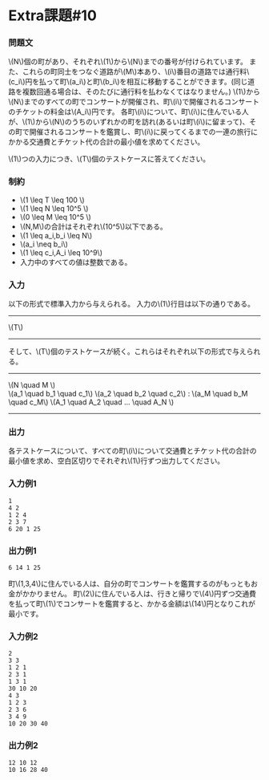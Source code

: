 # Extra課題#10

### 問題文
\\(N\\)個の町があり、それぞれ\\(1\\)から\\(N\\)までの番号が付けられています。
また、これらの町同士をつなぐ道路が\\(M\\)本あり、\\(i\\)番目の道路では通行料\\(c_i\\)円を払って町\\(a_i\\)と町\\(b_i\\)を相互に移動することができます。(同じ道路を複数回通る場合は、そのたびに通行料を払わなくてはなりません。)
\\(1\\)から\\(N\\)までのすべての町でコンサートが開催され、町\\(i\\)で開催されるコンサートのチケットの料金は\\(A_i\\)円です。
各町\\(i\\)について、町\\(i\\)に住んでいる人が、\\(1\\)から\\(N\\)のうちのいずれかの町を訪れ(あるいは町\\(i\\)に留まって)、その町で開催されるコンサートを鑑賞し、町\\(i\\)に戻ってくるまでの一連の旅行にかかる交通費とチケット代の合計の最小値を求めてください。

\\(1\\)つの入力につき、\\(T\\)個のテストケースに答えてください。

### 制約
- \\(1 \leq T \leq 100 \\)
- \\(1 \leq N \leq 10^5 \\)
- \\(0 \leq M \leq 10^5 \\)
- \\(N,M\\)の合計はそれぞれ\\(10^5\\)以下である。
- \\(1 \leq a_i,b_i \leq N\\)
- \\(a_i \neq b_i\\)
- \\(1 \leq c_i,A_i \leq 10^9\\)
- 入力中のすべての値は整数である。

### 入力
以下の形式で標準入力から与えられる。
入力の\\(1\\)行目は以下の通りである。

---
\\(T\\)

---

そして、\\(T\\)個のテストケースが続く。これらはそれぞれ以下の形式で与えられる。

---

\\(N \quad M \\)  
\\(a_1 \quad b_1 \quad c_1\\)
\\(a_2 \quad b_2 \quad c_2\\)
:
\\(a_M \quad b_M \quad c_M\\)
\\(A_1 \quad A_2 \quad ... \quad A_N \\)

---


### 出力
各テストケースについて、すべての町\\(i\\)について交通費とチケット代の合計の最小値を求め、空白区切りでそれぞれ\\(1\\)行ずつ出力してください。

### 入力例1
```
1
4 2
1 2 4
2 3 7
6 20 1 25
```

### 出力例1
```
6 14 1 25
```
町\\(1,3,4\\)に住んでいる人は、自分の町でコンサートを鑑賞するのがもっともお金がかかりません。
町\\(2\\)に住んでいる人は、行きと帰りで\\(4\\)円ずつ交通費を払って町\\(1\\)でコンサートを鑑賞すると、かかる金額は\\(14\\)円となりこれが最小です。

### 入力例2
```
2
3 3
1 2 1
2 3 1
1 3 1
30 10 20
4 3
1 2 3
2 3 6
3 4 9
10 20 30 40
```
### 出力例2
```
12 10 12
10 16 28 40
```
